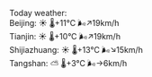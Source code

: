 Today weather:  
Beijing: ☀️ 🌡️+11°C 🌬️↗19km/h  
Tianjin: ☀️ 🌡️+10°C 🌬️↗19km/h  
Shijiazhuang: ☀️ 🌡️+13°C 🌬️↘15km/h  
Tangshan: ⛅️  🌡️+3°C 🌬️→6km/h  
